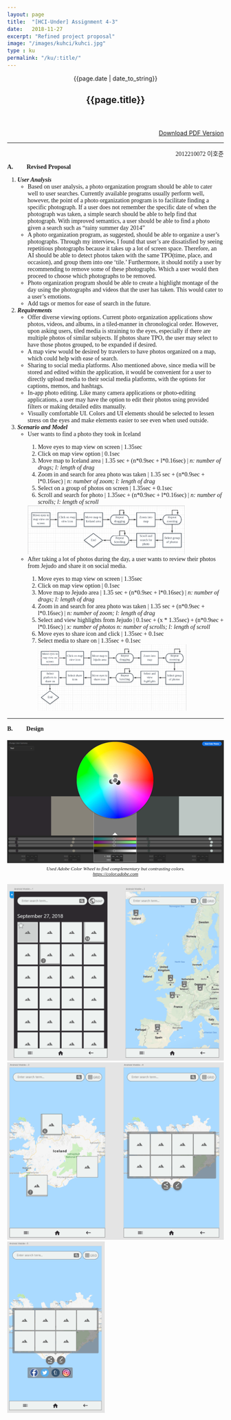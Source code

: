 ```yaml
---
layout: page
title:  "[HCI-Under] Assignment 4-3"
date:   2018-11-27
excerpt: "Refined project proposal"
image: "/images/kuhci/kuhci.jpg"
type : ku
permalink: "/ku/:title/"
---
```

<!-- <div align="center">
<span class="date">{{page.date | date_to_string}}</span>
<h2>{{page.title}}</h2>
</div> -->

<header class="major">
      				<span class="date">{{page.date | date_to_string}}</span>
      				<h2>{{page.title}}</h2>
      			</header>    

<div align="right"><a id="pdf" href="/files/[HCI-under] Proposal_2012210072_이호준.pdf">Download PDF Version</a></div><hr>
<font face="Times">
<div style="text-align: right">2012210072 이호준</div>
<p>
    <strong>A.&nbsp;&nbsp;&nbsp;&nbsp;&nbsp;&nbsp;&nbsp;&nbsp;</strong>
    <strong>Revised Proposal</strong>
    <br />
    <div>
        <ol>
            <li><strong><i>User Analysis</i></strong>
                <ul>
                    <li>Based on user analysis, a photo organization program should be able to cater well to user searches. Currently available programs usually perform well, however, the point of a photo organization program is to facilitate finding a specific photograph. If a user does not remember the specific date of when the photograph was taken, a simple search should be able to help find that photograph. With improved semantics, a user should be able to find a photo given a search such as “rainy summer day 2014”</li>
                    <li>A photo organization program, as suggested, should be able to organize a user’s photographs. Through my interview, I found that user’s are dissatisfied by seeing repetitious photographs because it takes up a lot of screen space. Therefore, an AI should be able to detect photos taken with the same TPO(time, place, and occasion), and group them into one ‘tile.’ Furthermore, it should notify a user by recommending to remove some of these photographs. Which a user would then proceed to choose which photographs to be removed.</li>
                    <li>Photo organization program should be able to create a highlight montage of the day using the photographs and videos that the user has taken. This would cater to a user’s emotions.</li>
                    <li>Add tags or memos for ease of search in the future.</li>
                </ul>
            </li>
            <li><strong><i>Requirements</i></strong>
                <ul>
                    <li>Offer diverse viewing options. Current photo organization applications show photos, videos, and albums, in a tiled-manner in chronological order. However, upon asking users, tiled media is straining to the eyes, especially if there are multiple photos of similar subjects. If photos share TPO, the user may select to have those photos grouped, to be expanded if desired.</li>
                    <li>A map view would be desired by travelers to have photos organized on a map, which could help with ease of search.</li>
                    <li>Sharing to social media platforms. Also mentioned above, since media will be stored and edited within the application, it would be convenient for a user to directly upload media to their social media platforms, with the options for captions, memos, and hashtags.</li>
                    <li>In-app photo editing. Like many camera applications or photo-editing applications, a user may have the option to edit their photos using provided filters or making detailed edits manually.</li>
                    <li>Visually comfortable UI. Colors and UI elements should be selected to lessen stress on the eyes and make elements easier to see even when used outside.</li>
                </ul>
            </li>
            <li><strong><i>Scenario and Model</i></strong>
                <ul>
                    <li>User wants to find a photo they took in Iceland</li>
                        <ol>
                        <li>Move eyes to map view on screen | 1.35sec</li>
                        <li>Click on map view option | 0.1sec</li>
                        <li>Move map to Iceland area | 1.35 sec + (n*0.9sec + l*0.16sec) | <i>n: number of drags; l: length of drag</i></li>
                        <li>Zoom in and search for area photo was taken | 1.35 sec + (n*0.9sec + l*0.16sec) | <i>n: number of zoom; l: length of drag</i></li>
                        <li>Select on a group of photos on screen | 1.35sec + 0.1sec</li>
                        <li>Scroll and search for photo | 1.35sec + (n*0.9sec + l*0.16sec) | <i>n: number of scrolls; l: length of scroll</i></li>
                        </ol>
                        <img src="/images/kuhci/hw4/scen1.png" width="80%">
                    <li>After taking a lot of photos during the day, a user wants to review their photos from Jejudo and share it on social media.</li>
                        <ol>
                        <li>Move eyes to map view on screen | 1.35sec</li>
                        <li>Click on map view option | 0.1sec</li>
                        <li>Move map to Jejudo area | 1.35 sec + (n*0.9sec + l*0.16sec) | <i>n: number of drags; l: length of drag</i></li>
                        <li>Zoom in and search for area photo was taken | 1.35 sec + (n*0.9sec + l*0.16sec) | <i>n: number of zoom; l: length of drag</i></li>
                        <li>Select and view highlights from Jejudo | 0.1sec + (x * 1.35sec) + (n*0.9sec + l*0.16sec) | <i>x: number of photos n: number of scrolls; l: length of scroll</i></li>
                        <li>Move eyes to share icon and click | 1.35sec + 0.1sec</li>
                        <li>Select media to share on | 1.35sec + 0.1sec</li>
                        <img src="/images/kuhci/hw4/scen2.png" width="80%">
                        </ol>
                </ul>
            </li>
        </ol>
    </div>
    <hr>
    <strong>B.&nbsp;&nbsp;&nbsp;&nbsp;&nbsp;&nbsp;&nbsp;&nbsp;</strong>
    <strong>Design</strong><br /><br />
    <div style="width:image width px; font-size:80%; text-align:center;"><img src="/images/kuhci/hw4/color.png" alt="alternate text" width="100%" style="padding-bottom:0.5em;" /><i>Used Adobe Color Wheel to find complementary but contrasting colors.</i><br />
    <i><a href='https://color.adobe.com'>https://color.adobe.com</a><br /></i></div><br />
    <img src="/images/kuhci/hw4/design1.PNG" width="100%"><br />
    <img src="/images/kuhci/hw4/design2.PNG" width="100%"><br />
    <img src="/images/kuhci/hw4/design3.PNG" width="45%"><br />
